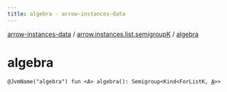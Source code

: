 ```yaml
---
title: algebra - arrow-instances-data
---
```


[arrow-instances-data](../index.html) / [arrow.instances.list.semigroupK](index.html) / [algebra](./algebra.html)

# algebra

`@JvmName("algebra") fun <A> algebra(): Semigroup<Kind<ForListK, `[`A`](algebra.html#A)`>>`